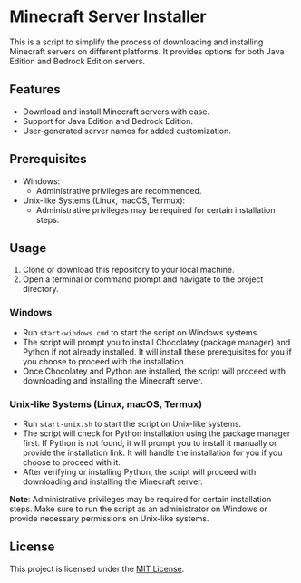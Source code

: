 # Minecraft Server Installer

This is a script to simplify the process of downloading and installing Minecraft servers on different platforms. It provides options for both Java Edition and Bedrock Edition servers.

## Features

- Download and install Minecraft servers with ease.
- Support for Java Edition and Bedrock Edition.
- User-generated server names for added customization.

## Prerequisites

- Windows:
  - Administrative privileges are recommended.
- Unix-like Systems (Linux, macOS, Termux):
  - Administrative privileges may be required for certain installation steps.

## Usage

1. Clone or download this repository to your local machine.
2. Open a terminal or command prompt and navigate to the project directory.

### Windows

- Run `start-windows.cmd` to start the script on Windows systems.
- The script will prompt you to install Chocolatey (package manager) and Python if not already installed. It will install these prerequisites for you if you choose to proceed with the installation.
- Once Chocolatey and Python are installed, the script will proceed with downloading and installing the Minecraft server.

### Unix-like Systems (Linux, macOS, Termux)

- Run `start-unix.sh` to start the script on Unix-like systems.
- The script will check for Python installation using the package manager first. If Python is not found, it will prompt you to install it manually or provide the installation link. It will handle the installation for you if you choose to proceed with it.
- After verifying or installing Python, the script will proceed with downloading and installing the Minecraft server.

**Note**: Administrative privileges may be required for certain installation steps. Make sure to run the script as an administrator on Windows or provide necessary permissions on Unix-like systems.

## License

This project is licensed under the [MIT License](LICENSE).

